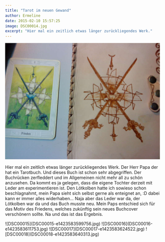 ```yaml
---
title: "Tarot im neuen Gewand"
author: Ermeline
date: 2015-02-10 15:57:25
image: DSC00014.jpg
excerpt: "Hier mal ein zeitlich etwas länger zurückliegendes Werk."
---
```


![DSC00014](DSC00014.jpg)

Hier mal ein zeitlich etwas länger zurückliegendes Werk. Der Herr Papa der hat ein Tarotbuch. Und dieses Buch ist schon sehr abgegriffen. Der Buchrücken zerfleddert und im Allgemeinen nicht mehr all zu schön anzusehen. Da kommt es ja gelegen, dass die eigene Tochter derzeit mit Leder am experimentieren ist. Den Lötkolben hatte ich sowieso schon beschlagnahmt, mein Papa sieht sich selbst gerne als enteignet an, :D dabei kann er immer alles widerhaben... Naja aber das Leder war da, der Lötkolben war da und das Buch musste neu. Mein Paps entschied sich für das Motiv des Friedens, welches zukünftig sein neues Buchcover verschönern sollte. Na und das ist das Ergebnis.  

<div class="slideshow_portrait">
![DSC00015](DSC00015-e1423583599756.jpg)
![DSC00016](DSC00016-e1423583611753.jpg)
![DSC00017](DSC00017-e1423583624522.jpg)
![DSC00018](DSC00018-e1423583640313.jpg)
</div>
